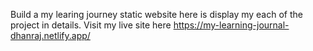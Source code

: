 Build a my learing journey static website here is display my each of the project in details.
Visit my live site here https://my-learning-journal-dhanraj.netlify.app/
